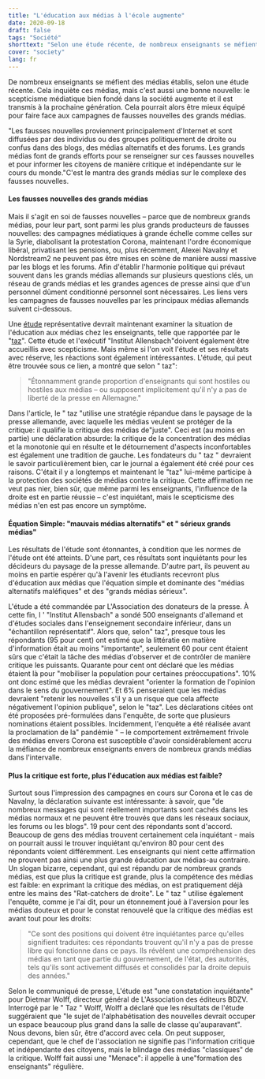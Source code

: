 ```yaml
---
title: "L'éducation aux médias à l'école augmente"
date: 2020-09-18
draft: false
tags: "Société"
shorttext: "Selon une étude récente, de nombreux enseignants se méfient des médias établis."
cover: "society"
lang: fr
---
```


De nombreux enseignants se méfient des médias établis, selon une étude récente. Cela inquiète ces médias, mais c'est aussi une bonne nouvelle: le scepticisme médiatique bien fondé dans la société augmente et il est transmis à la prochaine génération. Cela pourrait alors être mieux équipé pour faire face aux campagnes de fausses nouvelles des grands médias.

"Les fausses nouvelles proviennent principalement d'Internet et sont diffusées par des individus ou des groupes politiquement de droite ou confus dans des blogs, des médias alternatifs et des forums. Les grands médias font de grands efforts pour se renseigner sur ces fausses nouvelles et pour informer les citoyens de manière critique et indépendante sur le cours du monde."C'est le mantra des grands médias sur le complexe des fausses nouvelles.

#### Les fausses nouvelles des grands médias

Mais il s'agit en soi de fausses nouvelles – parce que de nombreux grands médias, pour leur part, sont parmi les plus grands producteurs de fausses nouvelles: des campagnes médiatiques à grande échelle comme celles sur la Syrie, diabolisant la protestation Corona, maintenant l'ordre économique libéral, privatisant les pensions, ou, plus récemment, Alexei Navalny et Nordstream2 ne peuvent pas être mises en scène de manière aussi massive par les blogs et les forums. Afin d'établir l'harmonie politique qui prévaut souvent dans les grands médias allemands sur plusieurs questions clés, un réseau de grands médias et les grandes agences de presse ainsi que d'un personnel dûment conditionné personnel sont nécessaires. Les liens vers les campagnes de fausses nouvelles par les principaux médias allemands suivent ci-dessous.

Une [étude](/static/downloads/Bericht_Lehrkräftebefragung_Nachrichtenkompetenz_neutral.pdf "Die Vermittlung von Nachrichtenkompetenz in der Schule") représentative devrait maintenant examiner la situation de l'éducation aux médias chez les enseignants, telle que rapportée par le "[taz](https://taz.de/Medienkompetenz-von-Lehrerinnen/!5706779/ "Erstaunliche Vorstellungen")". Cette étude et l'exécutif "Institut Allensbach"doivent également être accueillis avec scepticisme. Mais même si l'on voit l'étude et ses résultats avec réserve, les réactions sont également intéressantes. L'étude, qui peut être trouvée sous ce lien, a montré que selon " taz":

> "Étonnamment grande proportion d'enseignants qui sont hostiles ou hostiles aux médias – ou supposent implicitement qu'il n'y a pas de liberté de la presse en Allemagne."

Dans l'article, le " taz "utilise une stratégie répandue dans le paysage de la presse allemande, avec laquelle les médias veulent se protéger de la critique: il qualifie la critique des médias de"juste". Ceci est (au moins en partie) une déclaration absurde: la critique de la concentration des médias et la monotonie qui en résulte et le détournement d'aspects inconfortables est également une tradition de gauche. Les fondateurs du " taz " devraient le savoir particulièrement bien, car le journal a également été créé pour ces raisons. C'était il y a longtemps et maintenant le "taz" lui-même participe à la protection des sociétés de médias contre la critique. Cette affirmation ne veut pas nier, bien sûr, que même parmi les enseignants, l'influence de la droite est en partie réussie – c'est inquiétant, mais le scepticisme des médias n'en est pas encore un symptôme.

#### Équation Simple: "mauvais médias alternatifs" et " sérieux grands médias"

Les résultats de l'étude sont étonnantes, à condition que les normes de l'étude ont été atteints. D'une part, ces résultats sont inquiétants pour les décideurs du paysage de la presse allemande. D'autre part, ils peuvent au moins en partie espérer qu'à l'avenir les étudiants recevront plus d'éducation aux médias que l'équation simple et dominante des "médias alternatifs maléfiques" et des "grands médias sérieux".

L'étude a été commandée par L'Association des donateurs de la presse. À cette fin, l ' "Institut Allensbach" a sondé 500 enseignants d'allemand et d'études sociales dans l'enseignement secondaire inférieur, dans un "échantillon représentatif". Alors que, selon" taz", presque tous les répondants (95 pour cent) ont estimé que la littératie en matière d'information était au moins "importante", seulement 60 pour cent étaient sûrs que c'était la tâche des médias d'observer et de contrôler de manière critique les puissants. Quarante pour cent ont déclaré que les médias étaient là pour "mobiliser la population pour certaines préoccupations". 10% ont donc estimé que les médias devraient "orienter la formation de l'opinion dans le sens du gouvernement". Et 6% penseraient que les médias devraient "retenir les nouvelles s'il y a un risque que cela affecte négativement l'opinion publique", selon le "taz". Les déclarations citées ont été proposées pré-formulées dans l'enquête, de sorte que plusieurs nominations étaient possibles. Incidemment, l'enquête a été réalisée avant la proclamation de la" pandémie " – le comportement extrêmement frivole des médias envers Corona est susceptible d'avoir considérablement accru la méfiance de nombreux enseignants envers de nombreux grands médias dans l'intervalle.

#### Plus la critique est forte, plus l'éducation aux médias est faible?

Surtout sous l'impression des campagnes en cours sur Corona et le cas de Navalny, la déclaration suivante est intéressante: à savoir, que "de nombreux messages qui sont réellement importants sont cachés dans les médias normaux et ne peuvent être trouvés que dans les réseaux sociaux, les forums ou les blogs". 19 pour cent des répondants sont d'accord. Beaucoup de gens des médias trouvent certainement cela inquiétant - mais on pourrait aussi le trouver inquiétant qu'environ 80 pour cent des répondants voient différemment. Les enseignants qui nient cette affirmation ne prouvent pas ainsi une plus grande éducation aux médias-au contraire. Un slogan bizarre, cependant, qui est répandu par de nombreux grands médias, est que plus la critique est grande, plus la compétence des médias est faible: en exprimant la critique des médias, on est pratiquement déjà entre les mains des "Rat-catchers de droite". Le " taz " utilise également l'enquête, comme je l'ai dit, pour un étonnement joué à l'aversion pour les médias douteux et pour le constat renouvelé que la critique des médias est avant tout pour les droits:

> "Ce sont des positions qui doivent être inquiétantes parce qu'elles signifient traduites: ces répondants trouvent qu'il n'y a pas de presse libre qui fonctionne dans ce pays. Ils révèlent une compréhension des médias en tant que partie du gouvernement, de l'état, des autorités, tels qu'ils sont activement diffusés et consolidés par la droite depuis des années."

Selon le communiqué de presse, L'étude est "une constatation inquiétante" pour Dietmar Wolff, directeur général de L'Association des éditeurs BDZV. Interrogé par le " Taz " Wolff, Wolff a déclaré que les résultats de l'étude suggéraient que "le sujet de l'alphabétisation des nouvelles devrait occuper un espace beaucoup plus grand dans la salle de classe qu'auparavant". Nous devons, bien sûr, être d'accord avec cela. On peut supposer, cependant, que le chef de l'association ne signifie pas l'information critique et indépendante des citoyens, mais le blindage des médias "classiques" de la critique. Wolff fait aussi une "Menace": il appelle à une"formation des enseignants" régulière.

